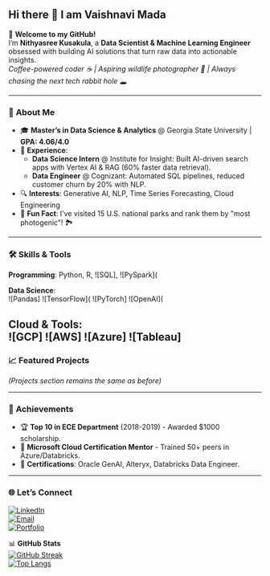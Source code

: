## Hi there 👋 I am Vaishnavi Mada

<!--
**Madavaishnavi/Madavaishnavi** is a ✨ _special_ ✨ repository because its `README.md` (this file) appears on your GitHub profile.

Here are some ideas to get you started:

- 🔭 I’m currently working on ...
- 🌱 I’m currently learning ...
- 👯 I’m looking to collaborate on ...
- 🤔 I’m looking for help with ...
- 💬 Ask me about ...
- 📫 How to reach me: ...
- 😄 Pronouns: ...
- ⚡ Fun fact: ...
-->
👋 **Welcome to my GitHub!**  
I’m **Nithyasree Kusakula**, a **Data Scientist & Machine Learning Engineer** obsessed with building AI solutions that turn raw data into actionable insights.  
*Coffee-powered coder ☕ | Aspiring wildlife photographer 📸 | Always chasing the next tech rabbit hole 🕳️*

---

### 🚀 **About Me**  
- 🎓 **Master’s in Data Science & Analytics** @ Georgia State University | **GPA: 4.06/4.0**  
- 💼 **Experience**:  
  - **Data Science Intern** @ Institute for Insight: Built AI-driven search apps with Vertex AI & RAG (60% faster data retrieval).  
  - **Data Engineer** @ Cognizant: Automated SQL pipelines, reduced customer churn by 20% with NLP.  
- 🔍 **Interests**: Generative AI, NLP, Time Series Forecasting, Cloud Engineering  
- 🌟 **Fun Fact**: I’ve visited 15 U.S. national parks and rank them by "most photogenic"! 🏞️  

---

### 🛠️ **Skills & Tools**  
**Programming**: Python, R, ![SQL], ![PySpark](

**Data Science**:  
![Pandas]
![TensorFlow](
![PyTorch]
![OpenAI](

**Cloud & Tools**:  
![GCP]
![AWS]
![Azure]
![Tableau]
---

### 📈 **Featured Projects**  
*(Projects section remains the same as before)*  

---

### 🌟 **Achievements**  
- 🏆 **Top 10 in ECE Department** (2018-2019) - Awarded $1000 scholarship.  
- 🎯 **Microsoft Cloud Certification Mentor** - Trained 50+ peers in Azure/Databricks.  
- 📜 **Certifications**: Oracle GenAI, Alteryx, Databricks Data Engineer.  

---

### 🌐 **Let’s Connect**  
[![LinkedIn](https://img.shields.io/badge/LinkedIn-Nithyasree_Kusakula-blue?logo=linkedin)](https://linkedin.com/in/yourprofile)  
[![Email](https://img.shields.io/badge/Email-nithyasree@example.com-red?logo=gmail)](mailto:nithyasree@example.com)  
[![Portfolio](https://img.shields.io/badge/Portfolio-My_Projects-green)](https://your-portfolio.com)  

📊 **GitHub Stats**  
[![GitHub Streak](https://streak-stats.demolab.com/?user=yourusername&theme=radical)](https://git.io/streak-stats)  
[![Top Langs](https://github-readme-stats.vercel.app/api/top-langs/?username=yourusername&layout=compact&theme=radical)](https://github.com/yourusername)  
